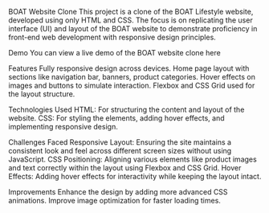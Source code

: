 BOAT Website Clone
This project is a clone of the BOAT Lifestyle website, developed using only HTML and CSS. The focus is on replicating the user interface (UI) and layout of the BOAT website to demonstrate proficiency in front-end web development with responsive design principles.

Demo
You can view a live demo of the BOAT website clone here 

Features
Fully responsive design across devices.
Home page layout with sections like navigation bar, banners, product categories.
Hover effects on images and buttons to simulate interaction.
Flexbox and CSS Grid used for the layout structure.

Technologies Used
HTML: For structuring the content and layout of the website.
CSS: For styling the elements, adding hover effects, and implementing responsive design.

Challenges Faced
Responsive Layout: Ensuring the site maintains a consistent look and feel across different screen sizes without using JavaScript.
CSS Positioning: Aligning various elements like product images and text correctly within the layout using Flexbox and CSS Grid.
Hover Effects: Adding hover effects for interactivity while keeping the layout intact.

Improvements
Enhance the design by adding more advanced CSS animations.
Improve image optimization for faster loading times.

